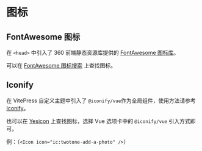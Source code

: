 # 图标

## FontAwesome 图标

在 `<head>` 中引入了 360 前端静态资源库提供的 [FontAwesome 图标库](https://cdn.baomitu.com/font-awesome)。

可以在 [FontAwesome 图标搜索](https://fontawesome.com/search?m=free) 上查找图标。

## Iconify

在 VitePress 自定义主题中引入了 `@iconify/vue`作为全局组件，使用方法请参考 [Iconify](https://iconify.design/docs/icon-components/vue/)。

也可以在 [Yesicon](https://yesicon.app/) 上查找图标，选择 Vue 选项卡中的 `@iconify/vue` 引入方式即可。

例：<Icon icon="ic:twotone-add-a-photo" />（`<Icon icon="ic:twotone-add-a-photo" />`）
